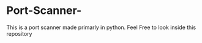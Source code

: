 # Port-Scanner-
This is a port scanner made primarly in python. Feel Free to look inside this repository 
